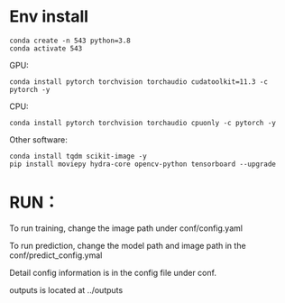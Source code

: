 # Env install

    conda create -n 543 python=3.8
    conda activate 543
GPU:

    conda install pytorch torchvision torchaudio cudatoolkit=11.3 -c pytorch -y
CPU:

    conda install pytorch torchvision torchaudio cpuonly -c pytorch -y

Other software:

    conda install tqdm scikit-image -y
    pip install moviepy hydra-core opencv-python tensorboard --upgrade
    

# RUN：
To run training, change the image path under conf/config.yaml
    
To run prediction, change the model path and image path in the conf/predict_config.ymal

Detail config information is in the config file under conf.
    
outputs is located at ../outputs
